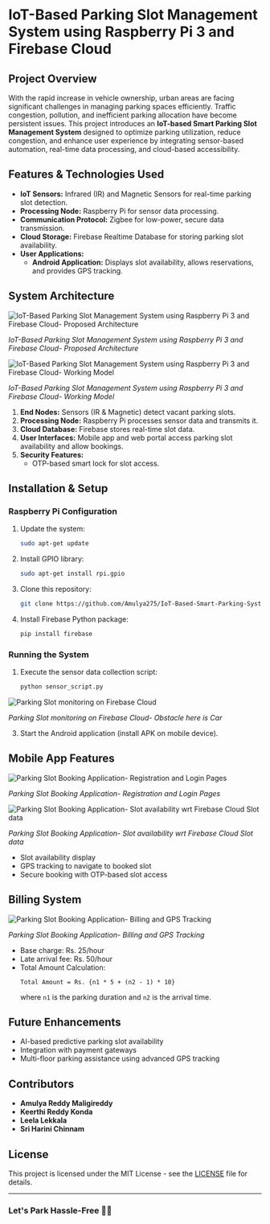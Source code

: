 # IoT-Based Parking Slot Management System using Raspberry Pi 3 and Firebase Cloud

## Project Overview
With the rapid increase in vehicle ownership, urban areas are facing significant challenges in managing parking spaces efficiently. Traffic congestion, pollution, and inefficient parking allocation have become persistent issues. This project introduces an __IoT-based Smart Parking Slot Management System__ designed to optimize parking utilization, reduce congestion, and enhance user experience by integrating sensor-based automation, real-time data processing, and cloud-based accessibility.

## Features & Technologies Used
- **IoT Sensors:** Infrared (IR) and Magnetic Sensors for real-time parking slot detection.
- **Processing Node:** Raspberry Pi for sensor data processing.
- **Communication Protocol:** Zigbee for low-power, secure data transmission.
- **Cloud Storage:** Firebase Realtime Database for storing parking slot availability.
- **User Applications:**
  - **Android Application:** Displays slot availability, allows reservations, and provides GPS tracking.
 

## System Architecture
![IoT-Based Parking Slot Management System using Raspberry Pi 3 and Firebase Cloud- Proposed Architecture](images/Architecture.png)

*IoT-Based Parking Slot Management System using Raspberry Pi 3 and Firebase Cloud- Proposed Architecture*

![IoT-Based Parking Slot Management System using Raspberry Pi 3 and Firebase Cloud- Working Model](images/WorkingModel.png)

*IoT-Based Parking Slot Management System using Raspberry Pi 3 and Firebase Cloud- Working Model*

1. **End Nodes:** Sensors (IR & Magnetic) detect vacant parking slots.
2. **Processing Node:** Raspberry Pi processes sensor data and transmits it.
3. **Cloud Database:** Firebase stores real-time slot data.
4. **User Interfaces:** Mobile app and web portal access parking slot availability and allow bookings.
5. **Security Features:**
   - OTP-based smart lock for slot access.

## Installation & Setup
### Raspberry Pi Configuration
1. Update the system:
   ```bash
   sudo apt-get update
   ```
2. Install GPIO library:
   ```bash
   sudo apt-get install rpi.gpio
   ```
3. Clone this repository:
   ```bash
   git clone https://github.com/Amulya275/IoT-Based-Smart-Parking-System-with-Raspberry-Pi.git
   ```
4. Install Firebase Python package:
   ```bash
   pip install firebase
   ```

### Running the System
1. Execute the sensor data collection script:
   ```bash
   python sensor_script.py
   ```
   
![Parking Slot monitoring on Firebase Cloud](images/FirebaseCloud.png)

*Parking Slot monitoring on Firebase Cloud- Obstacle here is Car*
   
3. Start the Android application (install APK on mobile device).


## Mobile App Features
![Parking Slot Booking Application- Registration and Login Pages](images/AppRegistrationandLogin.png)

*Parking Slot Booking Application- Registration and Login Pages*

![Parking Slot Booking Application- Slot availability wrt Firebase Cloud Slot data](images/SlotsDisplayonApp.png)

*Parking Slot Booking Application- Slot availability wrt Firebase Cloud Slot data*

- Slot availability display
- GPS tracking to navigate to booked slot
- Secure booking with OTP-based slot access

## Billing System
![Parking Slot Booking Application- Billing and GPS Tracking](images/BillingAndGPS.png)

*Parking Slot Booking Application- Billing and GPS Tracking*

- Base charge: Rs. 25/hour
- Late arrival fee: Rs. 50/hour
- Total Amount Calculation:
  ```
  Total Amount = Rs. {n1 * 5 + (n2 - 1) * 10}
  ```
  where `n1` is the parking duration and `n2` is the arrival time.

## Future Enhancements
- AI-based predictive parking slot availability
- Integration with payment gateways
- Multi-floor parking assistance using advanced GPS tracking

## Contributors
- **Amulya Reddy Maligireddy**  
- **Keerthi Reddy Konda**  
- **Leela Lekkala**  
- **Sri Harini Chinnam**  

## License
This project is licensed under the MIT License - see the [LICENSE](LICENSE) file for details.

---
### Let's Park Hassle-Free 🚗💨
